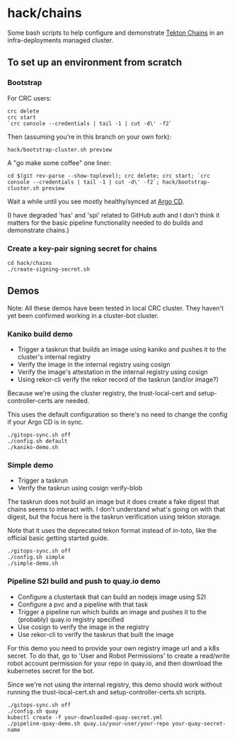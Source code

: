 # hack/chains

Some bash scripts to help configure and demonstrate [Tekton
Chains](https://github.com/tektoncd/chains) in an infra-deployments managed
cluster.

## To set up an environment from scratch

### Bootstrap

For CRC users:

    crc delete
    crc start
    `crc console --credentials | tail -1 | cut -d\' -f2`

Then (assuming you're in this branch on your own fork):

    hack/bootstrap-cluster.sh preview

A "go make some coffee" one liner:

    cd $(git rev-parse --show-toplevel); crc delete; crc start; `crc console --credentials | tail -1 | cut -d\' -f2`; hack/bootstrap-cluster.sh preview

Wait a while until you see mostly healthy/synced at [Argo CD](https://openshift-gitops-server-openshift-gitops.apps-crc.testing/applications).

(I have degraded 'has' and 'spi' related to GitHub auth and I don't think it
matters for the basic pipeline functionality needed to do builds and
demonstrate chains.)

### Create a key-pair signing secret for chains

    cd hack/chains
    ./create-signing-secret.sh

## Demos

Note: All these demos have been tested in local CRC cluster. They haven't yet
been confirmed working in a cluster-bot cluster.

### Kaniko build demo

- Trigger a taskrun that builds an image using kaniko and pushes it to
    the cluster's internal registry
- Verify the image in the internal registry using cosign
- Verify the image's attestation in the internal registry using cosign
- Using rekor-cli verify the rekor record of the taskrun (and/or image?)

Because we're using the cluster registry, the trust-local-cert and
setup-controller-certs are needed.

This uses the default configuration so there's no need to change the config if
your Argo CD is in sync.

    ./gitops-sync.sh off
    ./config.sh default
    ./kaniko-demo.sh

### Simple demo

- Trigger a taskrun
- Verify the taskrun using cosign verify-blob

The taskrun does not build an image but it does create a fake digest that
chains seems to interact with. I don't understand what's going on with that
digest, but the focus here is the taskrun verification using tekton storage.

Note that it uses the deprecated tekon format instead of in-toto, like the
official basic getting started guide.

    ./gitops-sync.sh off
    ./config.sh simple
    ./simple-demo.sh

### Pipeline S2I build and push to quay.io demo

- Configure a clustertask that can build an nodejs image using S2I
- Configure a pvc and a pipeline with that task
- Trigger a pipeline run which builds an image and pushes it to the
    (probably) quay.io registry specified
- Use cosign to verify the image in the registry
- Use rekor-cli to verify the taskrun that built the image

For this demo you need to provide your own registry image url and a k8s
secret. To do that, go to 'User and Robot Permissions' to create a read/write
robot account permission for your repo in quay.io, and then download the
kubernetes secret for the bot.

Since we're not using the internal registry, this demo should work without
running the trust-local-cert.sh and setup-controller-certs.sh scripts.

    ./gitops-sync.sh off
    ./config.sh quay
    kubectl create -f your-downloaded-quay-secret.yml
    ./pipeline-quay-demo.sh quay.io/your-user/your-repo your-quay-secret-name
